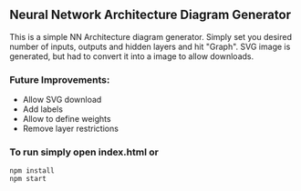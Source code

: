 ## Neural Network Architecture Diagram Generator

This is a simple NN Architecture diagram generator. Simply set you desired number of inputs, outputs and hidden layers and hit "Graph". SVG image is generated, but had to convert it into a image to allow downloads. 

### Future Improvements:
* Allow SVG download
* Add labels
* Allow to define weights
* Remove layer restrictions


### To run simply open index.html or
```
npm install
npm start
```